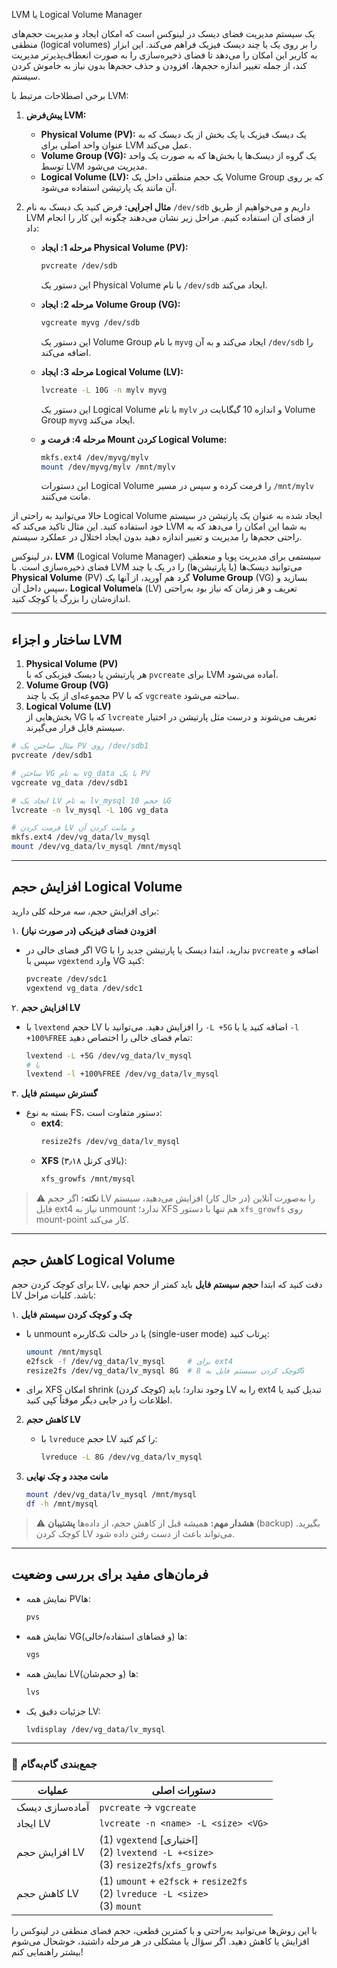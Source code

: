 LVM یا Logical Volume Manager 

یک سیستم مدیریت فضای دیسک در لینوکس است که امکان ایجاد و مدیریت حجم‌های منطقی (logical volumes) را بر روی یک یا چند دیسک فیزیک فراهم می‌کند. این ابزار به کاربر این امکان را می‌دهد تا فضای ذخیره‌سازی را به صورت انعطاف‌پذیر‌تر مدیریت کند، از جمله تغییر اندازه حجم‌ها، افزودن و حذف حجم‌ها بدون نیاز به خاموش کردن سیستم.

برخی اصطلاحات مرتبط با LVM:

1. **پیش‌فرض LVM:**
   - **Physical Volume (PV):** یک دیسک فیزیک یا یک بخش از یک دیسک که به عنوان واحد اصلی برای LVM عمل می‌کند.
   - **Volume Group (VG):** یک گروه از دیسک‌ها یا بخش‌ها که به صورت یک واحد توسط LVM مدیریت می‌شود.
   - **Logical Volume (LV):** یک حجم منطقی داخل یک Volume Group که بر روی آن مانند یک پارتیشن استفاده می‌شود.

2. **مثال اجرایی:**
   فرض کنید یک دیسک به نام `/dev/sdb` داریم و می‌خواهیم از طریق LVM از فضای آن استفاده کنیم. مراحل زیر نشان می‌دهند چگونه این کار را انجام داد:

   - **مرحله 1: ایجاد Physical Volume (PV):**
     ```bash
     pvcreate /dev/sdb
     ```
     این دستور یک Physical Volume با نام `/dev/sdb` ایجاد می‌کند.

   - **مرحله 2: ایجاد Volume Group (VG):**
     ```bash
     vgcreate myvg /dev/sdb
     ```
     این دستور یک Volume Group با نام `myvg` ایجاد می‌کند و به آن `/dev/sdb` را اضافه می‌کند.

   - **مرحله 3: ایجاد Logical Volume (LV):**
     ```bash
     lvcreate -L 10G -n mylv myvg
     ```
     این دستور یک Logical Volume با نام `mylv` و اندازه 10 گیگابایت در Volume Group `myvg` ایجاد می‌کند.

   - **مرحله 4: فرمت و Mount کردن Logical Volume:**
     ```bash
     mkfs.ext4 /dev/myvg/mylv
     mount /dev/myvg/mylv /mnt/mylv
     ```
     این دستورات Logical Volume را فرمت کرده و سپس در مسیر `/mnt/mylv` مانت می‌کنند.

حالا می‌توانید به راحتی از Logical Volume ایجاد شده به عنوان یک پارتیشن در سیستم خود استفاده کنید. این مثال تاکید می‌کند که LVM به شما این امکان را می‌دهد که به راحتی حجم‌ها را مدیریت و تغییر اندازه دهید بدون ایجاد اختلال در عملکرد سیستم.








در لینوکس، **LVM** (Logical Volume Manager) سیستمی برای مدیریت پویا و منعطفِ فضای ذخیره‌سازی است. با LVM می‌توانید دیسک‌ها (یا پارتیشن‌ها) را در یک یا چند **Physical Volume** (PV) گرد هم آورید، از آنها یک **Volume Group** (VG) بسازید و سپس داخل آن، **Logical Volume**‌ها (LV) تعریف و هر زمان که نیاز بود به‌راحتی اندازه‌شان را بزرگ یا کوچک کنید.

---

## ساختار و اجزاء LVM

1. **Physical Volume (PV)**  
   هر پارتیشن یا دیسک فیزیکی که با `pvcreate` برای LVM آماده می‌شود.
2. **Volume Group (VG)**  
   مجموعه‌ای از یک یا چند PV که با `vgcreate` ساخته می‌شود.
3. **Logical Volume (LV)**  
   بخش‌هایی از VG که با `lvcreate` تعریف می‌شوند و درست مثل پارتیشن در اختیار سیستم فایل قرار می‌گیرند.

```bash
# مثال ساختن یک PV روی /dev/sdb1
pvcreate /dev/sdb1

# ساختن VG به نام vg_data با یک PV
vgcreate vg_data /dev/sdb1

# ایجاد یک LV به نام lv_mysql با حجم 10G
lvcreate -n lv_mysql -L 10G vg_data

# فرمت کردن LV و مانت کردن آن
mkfs.ext4 /dev/vg_data/lv_mysql
mount /dev/vg_data/lv_mysql /mnt/mysql
```

---

## افزایش حجم Logical Volume

برای افزایش حجم، سه مرحله کلی دارید:

۱. **افزودن فضای فیزیکی (در صورت نیاز)**  
   - اگر فضای خالی در VG ندارید، ابتدا دیسک یا پارتیشن جدید را با `pvcreate` اضافه و سپس با `vgextend` وارد VG کنید:
     ```bash
     pvcreate /dev/sdc1
     vgextend vg_data /dev/sdc1
     ```

۲. **افزایش حجم LV**  
   - با `lvextend` حجم LV را افزایش دهید. می‌توانید با `-L +5G` اضافه کنید یا با `-l +100%FREE` تمام فضای خالی را اختصاص دهید:
     ```bash
     lvextend -L +5G /dev/vg_data/lv_mysql
     # یا
     lvextend -l +100%FREE /dev/vg_data/lv_mysql
     ```

۳. **گسترش سیستم فایل**  
   - بسته به نوع FS، دستور متفاوت است:
     - **ext4**:
       ```bash
       resize2fs /dev/vg_data/lv_mysql
       ```
     - **XFS** (بالای کرنل ۳٫۱۸):
       ```bash
       xfs_growfs /mnt/mysql
       ```

> ⚠️ **نکته:** اگر حجم LV را به‌صورت آنلاین (در حال کار) افزایش می‌دهید، سیستم فایل ext4 نیاز به unmount ندارد؛ XFS هم تنها با دستور `xfs_growfs` روی mount-point کار می‌کند.

---

## کاهش حجم Logical Volume

برای کوچک کردن حجم LV، دقت کنید که ابتدا **حجم سیستم فایل** باید کمتر از حجم نهایی LV باشد. کلیات مراحل:

۱. **چک و کوچک کردن سیستم فایل**  
   - با unmount یا در حالت تک‌کاربره (single-user mode) پرتاب کنید:
     ```bash
     umount /mnt/mysql
     e2fsck -f /dev/vg_data/lv_mysql     # برای ext4
     resize2fs /dev/vg_data/lv_mysql 8G  # کوچک کردن سیستم فایل به 8G
     ```
   - برای XFS امکان shrink (کوچک کردن) وجود ندارد؛ باید LV را به ext4 تبدیل کنید یا اطلاعات را در جایی دیگر موقتاً کپی کنید.

2. **کاهش حجم LV**  
   - با `lvreduce` حجم LV را کم کنید:
     ```bash
     lvreduce -L 8G /dev/vg_data/lv_mysql
     ```

3. **مانت مجدد و چک نهایی**  
   ```bash
   mount /dev/vg_data/lv_mysql /mnt/mysql
   df -h /mnt/mysql
   ```

> ⚠️ **هشدار مهم:** همیشه قبل از کاهش حجم، از داده‌ها **پشتیبان** (backup) بگیرید. کوچک کردن LV می‌تواند باعث از دست رفتن داده شود.

---

## فرمان‌های مفید برای بررسی وضعیت

- نمایش همه PV‌ها:
  ```bash
  pvs
  ```
- نمایش همه VG‌ها (و فضاهای استفاده/خالی):
  ```bash
  vgs
  ```
- نمایش همه LV‌ها (و حجم‌شان):
  ```bash
  lvs
  ```
- جزئیات دقیق یک LV:
  ```bash
  lvdisplay /dev/vg_data/lv_mysql
  ```

---

### 📌 جمع‌بندی گام‌به‌گام

| عملیات                | دستورات اصلی                                                      |
|------------------------|--------------------------------------------------------------------|
| آماده‌سازی دیسک       | `pvcreate` → `vgcreate`                                            |
| ایجاد LV               | `lvcreate -n <name> -L <size> <VG>`                                |
| افزایش حجم LV          | (1) `vgextend` [اختیاری] <br> (2) `lvextend -L +<size>` <br> (3) `resize2fs`/`xfs_growfs` |
| کاهش حجم LV            | (1) `umount` + `e2fsck` + `resize2fs` <br> (2) `lvreduce -L <size>` <br> (3) `mount` |

با این روش‌ها می‌توانید به‌راحتی و با کمترین قطعی، حجم فضای منطقی در لینوکس را افزایش یا کاهش دهید. اگر سؤال یا مشکلی در هر مرحله داشتید، خوشحال می‌شوم بیشتر راهنمایی کنم!
